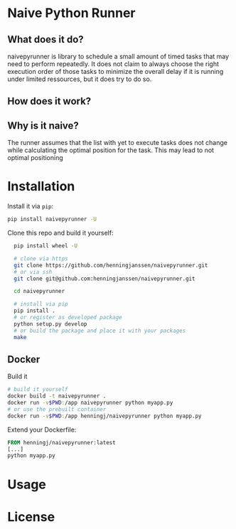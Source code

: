 # Naive Python Runner
## What does it do?
naivepyrunner is library to schedule a small amount of timed tasks that may need to perform repeatedly. It does not claim to always choose the right execution order of those tasks to minimize the overall delay if it is running under limited ressources, but it does try to do so.

## How does it work?
## Why is it naive?
The runner assumes that the list with yet to execute tasks does not change while calculating the optimal position for the task. This may lead to not optimal positioning

# Installation
Install it via `pip`:
``` bash
pip install naivepyrunner -U
```

Clone this repo and build it yourself:
``` bash
  pip install wheel -U

  # clone via https
  git clone https://github.com/henningjanssen/naivepyrunner.git
  # or via ssh
  git clone git@github.com:henningjanssen/naivepyrunner.git

  cd naivepyrunner

  # install via pip
  pip install .
  # or register as developed package
  python setup.py develop
  # or build the package and place it with your packages
  make
```

## Docker
Build it
``` bash
# build it yourself
docker build -t naivepyrunner .
docker run -v$PWD:/app naivepyrunner python myapp.py
# or use the prebuilt container
docker run -v$PWD:/app henningj/naivepyrunner python myapp.py
```

Extend your Dockerfile:
```Dockerfile
FROM henningj/naivepyrunner:latest
[...]
python myapp.py

```
# Usage

# License

